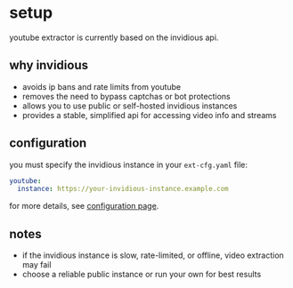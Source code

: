 # setup
youtube extractor is currently based on the invidious api.

## why invidious
* avoids ip bans and rate limits from youtube
* removes the need to bypass captchas or bot protections
* allows you to use public or self-hosted invidious instances
* provides a stable, simplified api for accessing video info and streams

## configuration
you must specify the invidious instance in your `ext-cfg.yaml` file:

```yaml
youtube:
  instance: https://your-invidious-instance.example.com
```

for more details, see [configuration page](CONFIGURATION.md).

## notes
* if the invidious instance is slow, rate-limited, or offline, video extraction may fail
* choose a reliable public instance or run your own for best results
